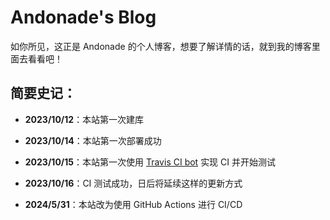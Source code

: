 # Andonade's Blog

如你所见，这正是 Andonade 的个人博客，想要了解详情的话，就到我的博客里面去看看吧！

## 简要史记：

- **2023/10/12**：本站第一次建库
  
- **2023/10/14**：本站第一次部署成功
  
- **2023/10/15**：本站第一次使用 [Travis CI bot](https://www.travis-ci.com/) 实现 CI 并开始测试

- **2023/10/16**：CI 测试成功，日后将延续这样的更新方式

- **2024/5/31**：本站改为使用 GitHub Actions 进行 CI/CD
